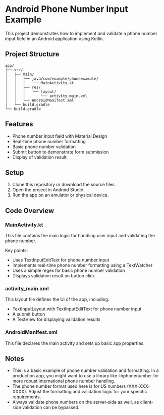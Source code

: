 # Android Phone Number Input Example

This project demonstrates how to implement and validate a phone number input field in an Android application using Kotlin.

## Project Structure

```
app/
├── src/
│   ├── main/
│   │   ├── java/com/example/phoneexample/
│   │   │   └── MainActivity.kt
│   │   ├── res/
│   │   │   └── layout/
│   │   │       └── activity_main.xml
│   │   └── AndroidManifest.xml
│   └── build.gradle
└── build.gradle
```

## Features

- Phone number input field with Material Design
- Real-time phone number formatting
- Basic phone number validation
- Submit button to demonstrate form submission
- Display of validation result

## Setup

1. Clone this repository or download the source files.
2. Open the project in Android Studio.
3. Run the app on an emulator or physical device.

## Code Overview

### MainActivity.kt

This file contains the main logic for handling user input and validating the phone number.

Key points:
- Uses TextInputEditText for phone number input
- Implements real-time phone number formatting using a TextWatcher
- Uses a simple regex for basic phone number validation
- Displays validation result on button click

### activity_main.xml

This layout file defines the UI of the app, including:
- TextInputLayout with TextInputEditText for phone number input
- A submit button
- A TextView for displaying validation results

### AndroidManifest.xml

This file declares the main activity and sets up basic app properties.

## Notes

- This is a basic example of phone number validation and formatting. In a production app, you might want to use a library like libphonenumber for more robust international phone number handling.
- The phone number format used here is for US numbers (XXX-XXX-XXXX). Adjust the formatting and validation logic for your specific requirements.
- Always validate phone numbers on the server-side as well, as client-side validation can be bypassed.

